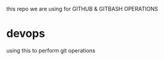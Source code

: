 this repo we are using for GITHUB & GITBASH OPERATIONS

# devops
using this to perform git operations
